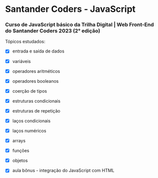 # Santander Coders - JavaScript

### Curso de JavaScript básico da Trilha Digital | Web Front-End do Santander Coders 2023 (2° edição)

Tópicos estudados: 

- [x]  entrada e saída de dados
- [x]  variáveis
- [x]  operadores aritméticos
- [x]  operadores booleanos
- [x]  coerção de tipos
- [x]  estruturas condicionais
- [x]  estruturas de repetição
- [x]  laços condicionais
- [x]  laços numéricos
- [x]  arrays
- [x]  funções
- [x]  objetos
- [x] aula bônus - integração do JavaScript com HTML

